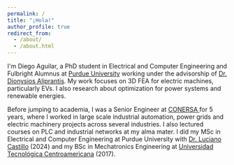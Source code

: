 ```yaml
---
permalink: /
title: "¡Hola!"
author_profile: true
redirect_from: 
  - /about/
  - /about.html
---
```


I'm Diego Aguilar, a PhD student in Electrical and Computer Engineering and Fulbright Alumnus at <a href="https://engineering.purdue.edu/ECE" target="_blank"> Purdue University</a> working under the advisorship of <a href="https://engineering.purdue.edu/~dionysis/" target="_blank"> Dr. Dionysios Aliprantis</a>. My work focuses on 3D FEA for electric machines, particularly EVs. I also research about optimization for power systems and renewable energies. 

Before jumping to academia, I was a Senior Engineer at <a href="https://www.linkedin.com/company/conersa/" target="_blank"> CONERSA </a> for 5 years, where I worked in large scale industrial automation, power grids and electric machinery projects across several industries. I also lectured courses on PLC and industrial networks at my alma mater. I did my MSc in Electrical and Computer Engineering at Purdue University with <a href="https://engineering.purdue.edu/ME/People/ptProfile?resource_id=173054&group_id=277631" target="_blank"> Dr. Luciano Castillo</a> (2024) and my BSc in Mechatronics Engineering at <a href="[https://engineering.purdue.edu/ECE](https://www.unitec.edu/)" target="_blank"> Universidad Tecnológica Centroamericana</a> (2017).


